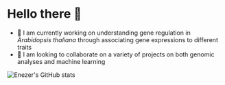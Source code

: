 # Hello there 👋

- 🔭 I am currently working on understanding gene regulation in *Arabidopsis thaliana* through associating gene expressions to different traits
- 👯 I am looking to collaborate on a variety of projects on both genomic analyses and machine learning

![Enezer's GitHub stats](https://github-readme-stats.vercel.app/api?username=enezermjema&show_icons=true&theme=radical)
